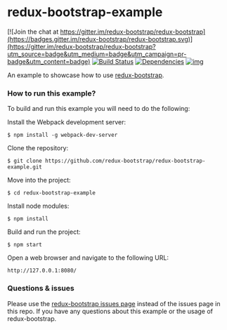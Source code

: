 # redux-bootstrap-example

[![Join the chat at https://gitter.im/redux-bootstrap/redux-bootstrap](https://badges.gitter.im/redux-bootstrap/redux-bootstrap.svg)](https://gitter.im/redux-bootstrap/redux-bootstrap?utm_source=badge&utm_medium=badge&utm_campaign=pr-badge&utm_content=badge)
[![Build Status](https://travis-ci.org/redux-bootstrap/redux-bootstrap-example.svg?branch=master)](https://travis-ci.org/redux-bootstrap/redux-bootstrap-example)
[![Dependencies](https://david-dm.org/redux-bootstrap/redux-bootstrap-example.svg)](https://david-dm.org/redux-bootstrap/redux-bootstrap-example#info=dependencies)
[![img](https://david-dm.org/redux-bootstrap/redux-bootstrap/dev-status-example.svg)](https://david-dm.org/redux-bootstrap/redux-bootstrap-example/#info=devDependencies)

An example to showcase how to use [redux-bootstrap](https://github.com/redux-bootstrap/redux-bootstrap).

### How to run this example?
To build and run this example you will need to do the following:

Install the Webpack development server:

```
$ npm install -g webpack-dev-server
```

Clone the repository:

```
$ git clone https://github.com/redux-bootstrap/redux-bootstrap-example.git
```

Move into the project:

```
$ cd redux-bootstrap-example
```

Install node modules:

```
$ npm install
```

Build and run the project:

```
$ npm start
```

Open a web browser and navigate to the following URL:

```
http://127.0.0.1:8080/
```

### Questions & issues 
Please use the [redux-bootstrap issues page](https://github.com/redux-bootstrap/redux-bootstrap/issues) 
instead of the issues page in this repo. If you have any questions about this example or the usage 
of redux-bootstrap.
